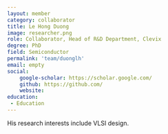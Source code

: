 ```yaml
---
layout: member
category: collaborator
title: Le Hong Duong
image: researcher.png
role: Collaborator, Head of R&D Department, Clevix 
degree: PhD
field: Semiconductor
permalink: 'team/duonglh'
email: empty
social:
    google-scholar: https://scholar.google.com/
    github: https://github.com/
    website: 
education:
 - Education
---
```

His research interests include VLSI design.
